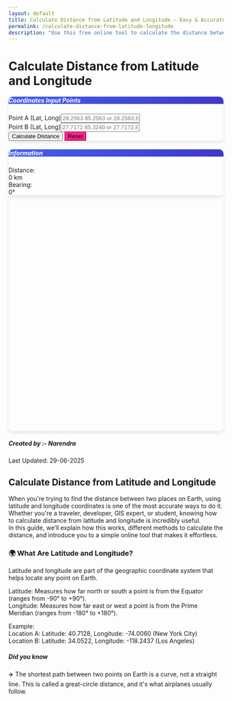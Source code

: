 ```yaml
---
layout: default
title: Calculate Distance from Latitude and Longitude – Easy & Accurate Tool
permalink: /calculate-distance-from-latitude-longitude
description: "Use this free online tool to calculate the distance between two locations using latitude and longitude coordinates. Accurate, fast, and ideal for mapping, travel, or geolocation analysis."
---
```

<!-- Leaflet CSS -->
<link rel="stylesheet" href="https://unpkg.com/leaflet@1.9.4/dist/leaflet.css" />
<style>
#map,.card{box-shadow:0 4px 8px rgba(0,0,0,.1)}:root{--primary-color:#4361ee;--secondary-color:#3f37c9;--danger-color:#f72585;--success-color:#4cc9f0}#map{height:550px;width:100%;border-radius:10px}.card{border:none;border-radius:10px}.card-header{background:linear-gradient(135deg,var(--primary-color),var(--secondary-color));color:#fff;border-radius:10px 10px 0 0!important}.btn-reset,.departure-marker{background-color:var(--danger-color)}.btn-reset{border-color:var(--danger-color)}.airplane-icon{background-image:url('data:image/svg+xml;utf8,<svg xmlns="http://www.w3.org/2000/svg" viewBox="0 0 24 24" fill="%234361ee"><path d="M22 16.21v-1.895L14 8V4a2 2 0 0 0-4 0v4l-8 6.315v1.895l8-2.526V18l-2 2v2l3.5-1 3.5 1v-2l-2-2v-4.316l8 2.526z"/></svg>');background-size:contain;width:40px;height:40px;transition:transform .3s}.arrival-marker,.departure-marker{width:24px;height:24px;border-radius:50%;display:flex;color:#fff;font-size:12px}.departure-marker{align-items:center;justify-content:center}.arrival-marker{background-color:var(--success-color);align-items:center;justify-content:center}@keyframes pulse{0%,100%{transform:scale(1)}50%{transform:scale(1.1)}}.pulse{animation:2s infinite pulse}
</style>

<div class="d-flex justify-content-between align-items-center mb-4">
<h1 class="mb-0">Calculate Distance from Latitude and Longitude</h1>
 <!-- <button id="resetBtn" class="btn btn-reset text-white"><i class="fas fa-redo me-1"></i>Reset</button> -->
</div>
 <div class="row g-4">
   <div class="col-md-5">
    <div class="card">
       <div class="card-header"><h5 class="mb-0">Coordinates Input Points</h5></div>
          <div class="card-body">
             <form id="coordinatesForm">
               <div class="mb-3"><label for="startCoords" class="form-label">Point A (Lat, Long)</label><input type="text" class="form-control" id="startCoords"  placeholder="28.2563 85.2563 or 28.2563,85.2563" required></div>
                <div class="mb-3"><label for="endCoords" class="form-label">Point B (Lat, Long)</label><input type="text" class="form-control" id="endCoords"  placeholder="27.7172 85.3240 or 27.7172,85.3240" required> </div>
                <div class="d-flex flex-column gap-4">
                  <button type="submit" class="btn btn-primary w-100"><i class="fas fa-paper-plane me-1"></i>Calculate Distance </button>
                  <button id="resetBtn" class="btn btn-reset text-white w-100"><i class="fas fa-redo me-1"></i>Reset</button>
                </div>
               </form>
              </div>
                </div>
                <div class="card mt-4 d-none" id="flightInfo">
                    <div class="card-header">
                        <h5 class="mb-0">Information</h5>
                    </div>
                    <div class="card-body">
                        <div class="d-flex justify-content-between mb-2">
                            <div>Distance:</div>
                            <div class="fw-bold"><span id="distanceValue">0</span> km</div>
                        </div>
                        <!-- <div class="d-flex justify-content-between mb-2">
                            <div>Duration:</div>
                            <div class="fw-bold"><span id="durationValue">0</span> hours</div>
                        </div> -->
                        <div class="d-flex justify-content-between">
                            <div>Bearing:</div>
                            <div class="fw-bold"><span id="bearingValue">0</span>°</div>
                        </div>
                    </div>
                </div>
            </div>
            <div class="col-md-7">
                <div id="map"></div>
            </div>
        </div>
<!-- Article Content -->
<div class="article-container">
  <div class="d-flex flex-wrap justify-content-between align-items-center mb-4 pb-3 border-bottom">
        <div class="d-flex align-items-center">
          <div class="bg-light p-2 rounded-circle d-flex align-items-center justify-content-center me-3"> <i class="fas fa-user text-primary"></i>
          </div>
          <div>
            <h5 class="mb-0">Created by :- Narendra</h5>
          </div>
        </div>
        <div class="text-muted">
         <i class="fas fa-calendar me-1"></i>Last Updated: 29-06-2025
        </div>
      </div>
  <!-- What is Section1 -->
<section class="mb-5">
<h2>Calculate Distance from Latitude and Longitude</h2>
<p>When you're trying to find the distance between two places on Earth, using latitude and longitude coordinates is one of the most accurate ways to do it. Whether you're a traveler, developer, GIS expert, or student, knowing how to calculate distance from latitude and longitude is incredibly useful. <br>In this guide, we’ll explain how this works, different methods to calculate the distance, and introduce you to a simple online tool that makes it effortless.</p>
<h3>🌍 What Are Latitude and Longitude?</h3>
<p>Latitude and longitude are part of the geographic coordinate system that helps locate any point on Earth.</p>
<p>Latitude: Measures how far north or south a point is from the Equator (ranges from -90° to +90°).<br>
Longitude: Measures how far east or west a point is from the Prime Meridian (ranges from -180° to +180°).</p>
<p>Example: <br>Location A: Latitude: 40.7128, Longitude: -74.0060 (New York City) <br>Location B: Latitude: 34.0522, Longitude: -118.2437 (Los Angeles)</p>

<div class="highlight-box">
  <h5><i class="fas fa-lightbulb text-warning me-2"></i> Did you know</h5><p class="mb-0"> ✈️ The shortest path between two points on Earth is a curve, not a straight line. This is called a great-circle distance, and it's what airplanes usually follow.</p>
   </div>
</section>

<!-- Article  -->

<script src="{{ '/assets/js/lat-long-distance-calc.js' | relative_url }}"></script>
<!-- Leaflet JS -->
<script src="https://unpkg.com/leaflet@1.9.4/dist/leaflet.js"></script>
<!-- Turf.js for distance calculations -->
<script src="https://unpkg.com/@turf/turf@6/turf.min.js"></script>
    





